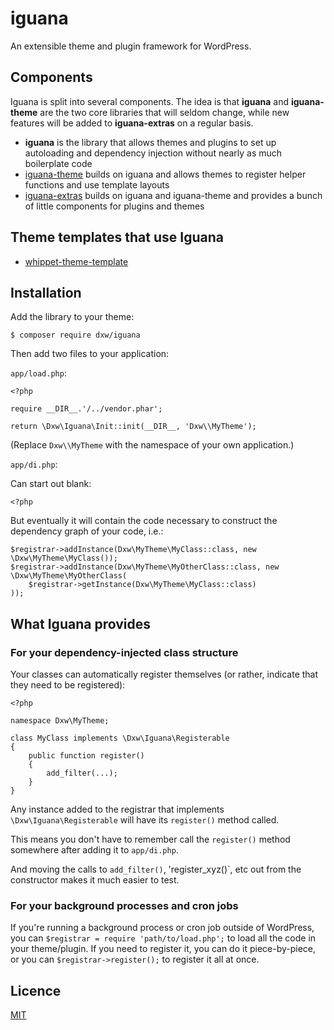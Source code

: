 # iguana

An extensible theme and plugin framework for WordPress.

## Components

Iguana is split into several components. The idea is that **iguana** and **iguana-theme** are the two core libraries that will seldom change, while new features will be added to **iguana-extras** on a regular basis.

- **iguana** is the library that allows themes and plugins to set up autoloading and dependency injection without nearly as much boilerplate code
- [iguana-theme](https://github.com/dxw/iguana-theme) builds on iguana and allows themes to register helper functions and use template layouts
- [iguana-extras](https://github.com/dxw/iguana-extras) builds on iguana and iguana-theme and provides a bunch of little components for plugins and themes

## Theme templates that use Iguana

- [whippet-theme-template](https://github.com/dxw/whippet-theme-template)

## Installation

Add the library to your theme:

    $ composer require dxw/iguana

Then add two files to your application:

`app/load.php`:

```
<?php

require __DIR__.'/../vendor.phar';

return \Dxw\Iguana\Init::init(__DIR__, 'Dxw\\MyTheme');
```

(Replace `Dxw\\MyTheme` with the namespace of your own application.)

`app/di.php`:

Can start out blank:

```
<?php
```

But eventually it will contain the code necessary to construct the dependency graph of your code, i.e.:

```
$registrar->addInstance(Dxw\MyTheme\MyClass::class, new \Dxw\MyTheme\MyClass());
$registrar->addInstance(Dxw\MyTheme\MyOtherClass::class, new \Dxw\MyTheme\MyOtherClass(
    $registrar->getInstance(Dxw\MyTheme\MyClass::class)
));
```

## What Iguana provides

### For your dependency-injected class structure

Your classes can automatically register themselves (or rather, indicate that they need to be registered):

```
<?php

namespace Dxw\MyTheme;

class MyClass implements \Dxw\Iguana\Registerable
{
    public function register()
    {
        add_filter(...);
    }
}
```

Any instance added to the registrar that implements `\Dxw\Iguana\Registerable` will have its `register()` method called.

This means you don't have to remember call the `register()` method somewhere after adding it to `app/di.php`.

And moving the calls to `add_filter()`, 'register_xyz()`, etc out from the constructor makes it much easier to test.

### For your background processes and cron jobs

If you're running a background process or cron job outside of WordPress, you can `$registrar = require 'path/to/load.php';` to load all the code in your theme/plugin. If you need to register it, you can do it piece-by-piece, or you can `$registrar->register();` to register it all at once.

## Licence

[MIT](COPYING.md)
